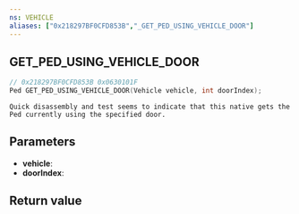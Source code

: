 ```yaml
---
ns: VEHICLE
aliases: ["0x218297BF0CFD853B","_GET_PED_USING_VEHICLE_DOOR"]
---
```

## GET_PED_USING_VEHICLE_DOOR

```c
// 0x218297BF0CFD853B 0x0630101F
Ped GET_PED_USING_VEHICLE_DOOR(Vehicle vehicle, int doorIndex);
```

```
Quick disassembly and test seems to indicate that this native gets the Ped currently using the specified door.  
```

## Parameters
* **vehicle**: 
* **doorIndex**: 

## Return value
